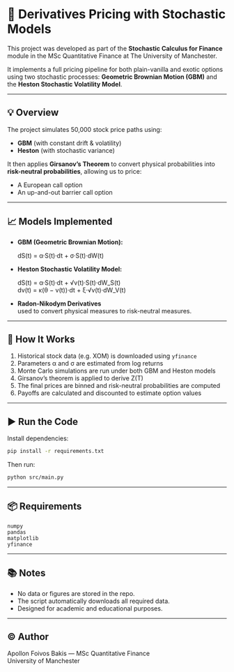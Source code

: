 # 🧮 Derivatives Pricing with Stochastic Models

This project was developed as part of the **Stochastic Calculus for Finance** module in the MSc Quantitative Finance at The University of Manchester.

It implements a full pricing pipeline for both plain-vanilla and exotic options using two stochastic processes: **Geometric Brownian Motion (GBM)** and the **Heston Stochastic Volatility Model**.

---

## 💡 Overview

The project simulates 50,000 stock price paths using:

- **GBM** (with constant drift & volatility)
- **Heston** (with stochastic variance)

It then applies **Girsanov’s Theorem** to convert physical probabilities into **risk-neutral probabilities**, allowing us to price:

- A European call option
- An up-and-out barrier call option

---

## 📈 Models Implemented

- **GBM (Geometric Brownian Motion):**

  dS(t) = α·S(t)·dt + σ·S(t)·dW(t)

- **Heston Stochastic Volatility Model:**

  dS(t) = α·S(t)·dt + √v(t)·S(t)·dW_S(t)  
  dv(t) = κ(θ − v(t))·dt + ξ·√v(t)·dW_V(t)

- **Radon-Nikodym Derivatives**  
  used to convert physical measures to risk-neutral measures.

---

## 🔧 How It Works

1. Historical stock data (e.g. XOM) is downloaded using `yfinance`
2. Parameters α and σ are estimated from log returns
3. Monte Carlo simulations are run under both GBM and Heston models
4. Girsanov’s theorem is applied to derive Z(T)
5. The final prices are binned and risk-neutral probabilities are computed
6. Payoffs are calculated and discounted to estimate option values

---

## ▶️ Run the Code

Install dependencies:
```bash
pip install -r requirements.txt
```

Then run:
```bash
python src/main.py
```

---

## 📦 Requirements

```text
numpy
pandas
matplotlib
yfinance
```



---

## 📚 Notes

- No data or figures are stored in the repo.
- The script automatically downloads all required data.
- Designed for academic and educational purposes.

---

## ©️ Author

Apollon Foivos Bakis — MSc Quantitative Finance  
University of Manchester  
